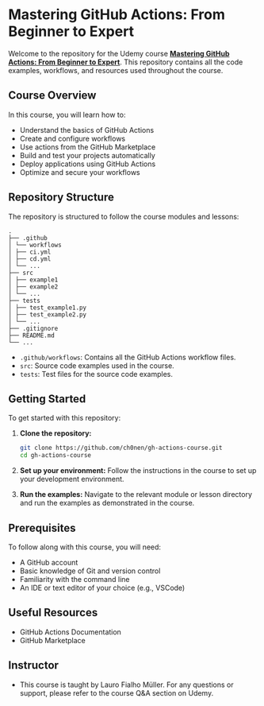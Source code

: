 # Mastering GitHub Actions: From Beginner to Expert

Welcome to the repository for the Udemy course **[Mastering GitHub Actions: From Beginner to Expert](https://www.udemy.com/course/mastering-github-actions-beginner-to-expert)**. This repository contains all the code examples, workflows, and resources used throughout the course.

## Course Overview

In this course, you will learn how to:

- Understand the basics of GitHub Actions
- Create and configure workflows
- Use actions from the GitHub Marketplace
- Build and test your projects automatically
- Deploy applications using GitHub Actions
- Optimize and secure your workflows

## Repository Structure

The repository is structured to follow the course modules and lessons:
```
.
├── .github
│ └── workflows
│ ├── ci.yml
│ ├── cd.yml
│ └── ...
├── src
│ ├── example1
│ ├── example2
│ └── ...
├── tests
│ ├── test_example1.py
│ ├── test_example2.py
│ └── ...
├── .gitignore
├── README.md
└── ...
```

- `.github/workflows`: Contains all the GitHub Actions workflow files.
- `src`: Source code examples used in the course.
- `tests`: Test files for the source code examples.

## Getting Started

To get started with this repository:

1. **Clone the repository:**
   ```sh
   git clone https://github.com/ch0nen/gh-actions-course.git
   cd gh-actions-course
   ```
2. **Set up your environment:**
    Follow the instructions in the course to set up your development environment.

3. **Run the examples:**
    Navigate to the relevant module or lesson directory and run the examples as demonstrated in the course.

## Prerequisites

To follow along with this course, you will need:

- A GitHub account
- Basic knowledge of Git and version control
- Familiarity with the command line
- An IDE or text editor of your choice (e.g., VSCode)

## Useful Resources
- GitHub Actions Documentation
- GitHub Marketplace

## Instructor
- This course is taught by Lauro Fialho Müller. For any questions or support, please refer to the course Q&A section on Udemy.